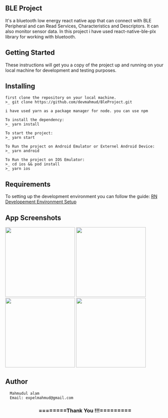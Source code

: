 ## BLE Project
It's a bluetooth low energy react native app that can connect with BLE Peripheral and can Read Services, Characteristics and Descriptors. It can also monitor sensor data. In this project i have used react-native-ble-plx library for working with bluetooth.

## Getting Started
These instructions will get you a copy of the project up and running on your local machine for development and testing purposes.

## Installing
```
first clone the repository on your local machine.
>_ git clone https://github.com/devmahmud/BleProject.git

i have used yarn as a package manager for node. you can use npm

To install the dependency:
>_ yarn install

To start the project:
>_ yarn start

To Run the project on Android Emulator or Externel Android Device:
>_ yarn android

To Run the project on IOS Emulator:
>_ cd ios && pod install
>_ yarn ios
```

## Requirements
To setting up the development environment you can follow the guide:
[RN Developement Environment Setup](https://reactnative.dev/docs/environment-setup)

## App Screenshots

<img src="https://user-images.githubusercontent.com/19981097/131322360-4524fada-271d-47ae-b84b-ef4cef4b191e.png" width="220">
<img src="https://user-images.githubusercontent.com/19981097/131323301-9e88726c-ab99-4e47-9496-59200f270f39.png" width="220">
<img src="https://user-images.githubusercontent.com/19981097/131323320-e022ef60-e315-4c48-b4c0-29fabf243698.png" width="220"> 
<img src="https://user-images.githubusercontent.com/19981097/131323323-a6b1de03-733c-49d5-905f-5caf5f20c81f.png" width="220">

## Author
```
  Mahmudul alam
  Email: expelmahmud@gmail.com
```

<div align="center">
    <h3>========Thank You !!!=========</h3>
</div>

